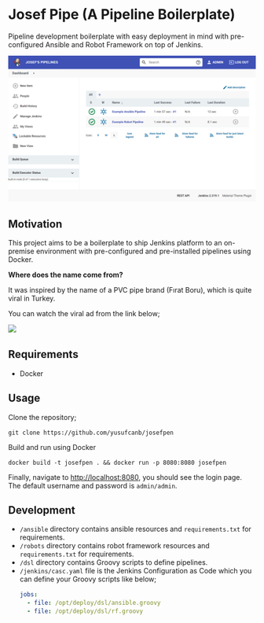 # Josef Pipe (A Pipeline Boilerplate)

Pipeline development boilerplate with easy deployment in mind with pre-configured Ansible and Robot Framework on top of Jenkins.  

![screenshot](./assets/screenshot.png)


## Motivation

This project aims to be a boilerplate to ship Jenkins platform to an on-premise environment with pre-configured and pre-installed pipelines using Docker.     

**Where does the name come from?**

It was inspired by the name of a PVC pipe brand (Fırat Boru), which is quite viral in Turkey.

You can watch the viral ad from the link below; 

[![](https://img.youtube.com/vi/qIAKrF_PhuI/0.jpg)](https://www.youtube.com/watch?v=qIAKrF_PhuI)

## Requirements

- Docker

## Usage

Clone the repository;

```
git clone https://github.com/yusufcanb/josefpen
```

Build and run using Docker

```
docker build -t josefpen . && docker run -p 8080:8080 josefpen 
```

Finally, navigate to [http://localhost:8080](http://localhost:8080), you should see the login page. The default username and password is `admin/admin`.

## Development


- `/ansible` directory contains ansible resources and `requirements.txt` for requirements.
- `/robots` directory contains robot framework resources and `requirements.txt` for requirements.
- `/dsl` directory contains Groovy scripts to define pipelines.
- `/jenkins/casc.yaml` file is the Jenkins Configuration as Code which you can define your Groovy scripts like below;
    ```yaml
    jobs:
      - file: /opt/deploy/dsl/ansible.groovy
      - file: /opt/deploy/dsl/rf.groovy
    ```
